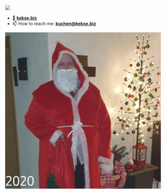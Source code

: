 <img src="https://kekse.biz/github.php?draw&override=github:kekse1" />

- 👋 [**kekse.biz**](https://kekse.biz/)
- 📫 How to reach me: **kuchen@kekse.biz**

<!---
kekse1/kekse1 is a ✨ special ✨ repository because its `README.md` (this file) appears on your GitHub profile.
You can click the Preview link to take a look at your changes.
--->

![Christmas 2020](img/2020.png)

